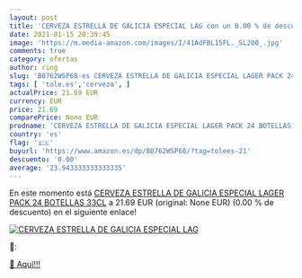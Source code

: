 ```yaml
---
layout: post
title: 'CERVEZA ESTRELLA DE GALICIA ESPECIAL LAG con un 0.00 % de descuento'
date: 2021-01-15 20:39:45
image: 'https://m.media-amazon.com/images/I/41AdFBL15FL._SL200_.jpg'
comments: true
category: ofertas
author: ring
slug: 'B0762WSP68-es CERVEZA ESTRELLA DE GALICIA ESPECIAL LAGER PACK 24...'
tags: [ 'tole.es','cerveza', ]
actualPrice: 21.69 EUR
currency: EUR
price: 21.69
comparePrice: None EUR
prodname: 'CERVEZA ESTRELLA DE GALICIA ESPECIAL LAGER PACK 24 BOTELLAS 33CL'
country: 'es'
flag: '🇪🇸'
buyurl: 'https://www.amazon.es/dp/B0762WSP68/?tag=tolees-21'
descuento: '0.00'
average: '23.943333333333335'
---
```


En este momento está [CERVEZA ESTRELLA DE GALICIA ESPECIAL LAGER PACK 24 BOTELLAS 33CL](https://www.amazon.es/dp/B0762WSP68/?tag=tolees-21) a 21.69 EUR (original: None EUR) (0.00 %  de descuento) en el siguiente enlace!

[![CERVEZA ESTRELLA DE GALICIA ESPECIAL LAG](https://m.media-amazon.com/images/I/41AdFBL15FL._SL200_.jpg)](https://www.amazon.es/dp/B0762WSP68/?tag=tolees-21)

🔎:


[🛒 Aquí!!!](https://www.amazon.es/dp/B0762WSP68/?tag=tolees-21)
